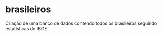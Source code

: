 # brasileiros
Criação de uma banco de dados contendo todos os brasileiros seguindo estatísticas do IBGE
